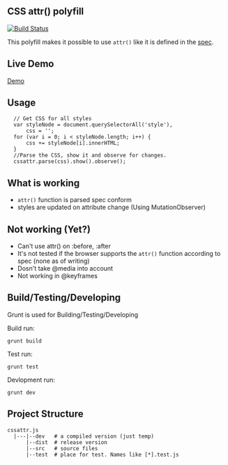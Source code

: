 CSS attr() polyfill
------------------------

[![Build Status](https://travis-ci.org/FWeinb/cssattr.js.png?branch=master)](https://travis-ci.org/FWeinb/cssattr.js)


This polyfill makes it possible to use `attr()` like it is defined in the [spec](http://www.w3.org/TR/2013/CR-css3-values-20130730/#attr).

## Live Demo

[Demo](http://codepen.io/FWeinb/pen/Dsdkr)

## Usage

  ```
    // Get CSS for all styles
    var styleNode = document.querySelectorAll('style'),
        css = '';
    for (var i = 0; i < styleNode.length; i++) {
        css += styleNode[i].innerHTML;
    }
    //Parse the CSS, show it and observe for changes.
    cssattr.parse(css).show().observe();
  ```

## What is working

  * `attr()` function is parsed spec conform
  * styles are updated on attribute change (Using MutationObserver)

## Not working (Yet?)

  * Can't use attr() on :before, :after
  * It's not tested if the browser supports the `attr()` function according to spec (none as of writing)
  * Dosn't take @media into account
  * Not working in @keyframes

## Build/Testing/Developing
  Grunt is used for Building/Testing/Developing

  Build run:

    grunt build

  Test run:

    grunt test

  Devlopment run:

    grunt dev

## Project Structure

  ```
  cssattr.js
    |---|--dev   # a compiled version (just temp)
        |--dist  # release version
        |--src   # source files
        |--test  # place for test. Names like [*].test.js
  ```

